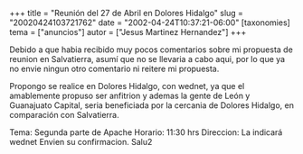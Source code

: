 +++
title = "Reunión del 27 de Abril en Dolores Hidalgo"
slug = "20020424103721762"
date = "2002-04-24T10:37:21-06:00"
[taxonomies]
tema = ["anuncios"]
autor = ["Jesus Martinez Hernandez"]
+++

Debido a que habia recibido muy pocos comentarios sobre mi propuesta de
reunion en Salvatierra, asumí que no se llevaria a cabo aqui, por lo que
ya no envie ningun otro comentario ni reitere mi propuesta.

Propongo se realice en Dolores Hidalgo, con wednet, ya que el
amablemente propuso ser anfitrion y ademas la gente de León y Guanajuato
Capital, seria beneficiada por la cercania de Dolores Hidalgo, en
comparación con Salvatierra.

Tema: Segunda parte de Apache
Horario: 11:30 hrs
Direccion: La indicará wednet
Envien su confirmacion.
Salu2
